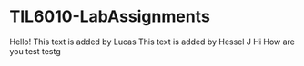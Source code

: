 # TIL6010-LabAssignments
Hello!
This text is added by Lucas
This text is added by Hessel
J
Hi
How are you
test testg